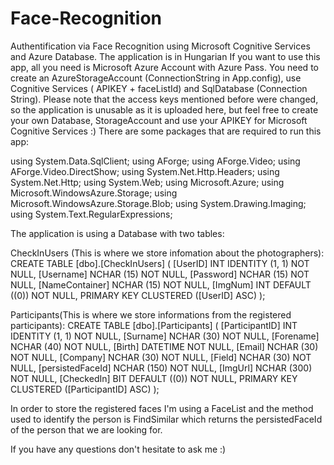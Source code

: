 # Face-Recognition
Authentification via Face Recognition using Microsoft Cognitive Services and Azure Database. The application is in Hungarian
If you want to use this app, all you need is Microsoft Azure Account with Azure Pass. You need to create an AzureStorageAccount (ConnectionString in App.config), use Cognitive Services ( APIKEY + faceListId) and SqlDatabase (Connection String). Please note that the access keys mentioned before were changed, so the application is unusable as it is uploaded here, but feel free to create your own Database, StorageAccount and use your APIKEY for Microsoft Cognitive Services :)
There are some packages that are required to run this app:

using System.Data.SqlClient;
using AForge;
using AForge.Video;
using AForge.Video.DirectShow;
using System.Net.Http.Headers;
using System.Net.Http;
using System.Web;
using Microsoft.Azure;
using Microsoft.WindowsAzure.Storage;
using Microsoft.WindowsAzure.Storage.Blob;
using System.Drawing.Imaging;
using System.Text.RegularExpressions;
 
 
 The application is using a Database with two tables:
 
 CheckInUsers (This is where we store infomation about the photographers):
 CREATE TABLE [dbo].[CheckInUsers] (
    [UserID]        INT        IDENTITY (1, 1) NOT NULL,
    [Username]      NCHAR (15) NOT NULL,
    [Password]      NCHAR (15) NOT NULL,
    [NameContainer] NCHAR (15) NOT NULL,
    [ImgNum]        INT        DEFAULT ((0)) NOT NULL,
    PRIMARY KEY CLUSTERED ([UserID] ASC)
);
 
 
 
 
 
 
 Participants(This is where we store informations from the registered participants):
 CREATE TABLE [dbo].[Participants] (
    [ParticipantID]   INT         IDENTITY (1, 1) NOT NULL,
    [Surname]         NCHAR (30)  NOT NULL,
    [Forename]        NCHAR (40)  NOT NULL,
    [Birth]           DATETIME    NOT NULL,
    [Email]           NCHAR (30)  NOT NULL,
    [Company]         NCHAR (30)  NOT NULL,
    [Field]           NCHAR (30)  NOT NULL,
    [persistedFaceId] NCHAR (150) NOT NULL,
    [ImgUrl]          NCHAR (300) NOT NULL,
    [CheckedIn]       BIT         DEFAULT ((0)) NOT NULL,
    PRIMARY KEY CLUSTERED ([ParticipantID] ASC)
);

In order to store the registered faces I'm using a FaceList and the method used to identify the person is FindSimilar which returns the persistedFaceId of the person that we are looking for.


If you have any questions don't hesitate to ask me :)
 

